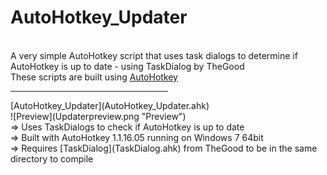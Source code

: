 AutoHotkey_Updater
=======
<br>A very simple AutoHotkey script that uses task dialogs to determine if AutoHotkey is up to date - using TaskDialog by TheGood<br>
These scripts are built using [AutoHotkey](http://ahkscript.org/)

<hr width=50%>
[AutoHotkey_Updater](AutoHotkey_Updater.ahk)<br>
![Preview](Updaterpreview.png "Preview")<br>
=> Uses TaskDialogs to check if AutoHotkey is up to date<br>
=> Built with AutoHotkey 1.1.16.05 running on Windows 7 64bit<br>
=> Requires [TaskDialog](TaskDialog.ahk) from TheGood to be in the same directory to compile<br>
